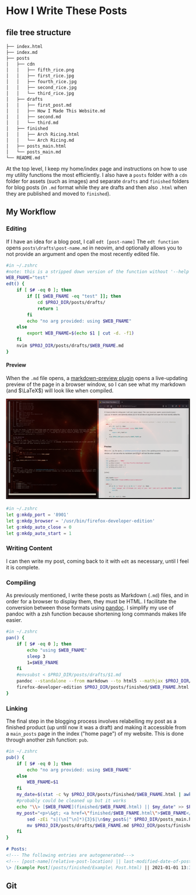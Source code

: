 # How I Write These Posts
## file tree structure
```
├── index.html
├── index.md
├── posts
│   ├── cdn
│   │   ├── fifth_rice.png
│   │   ├── first_rice.jpg
│   │   ├── fourth_rice.jpg
│   │   ├── second_rice.jpg
│   │   └── third_rice.jpg
│   ├── drafts
│   │   ├── first_post.md
│   │   ├── How I Made This Website.md
│   │   ├── second.md
│   │   └── third.md
│   ├── finished
│   │   ├── Arch Ricing.html
│   │   └── Arch Ricing.md
│   ├── posts_main.html
│   └── posts_main.md
└── README.md 
```
At the top level, I keep my home/index page and instructions on how to use my utility functions the most efficiently. I also have a `posts` folder with a `cdn` folder for assets (such as images) and separate `drafts` and `finished` folders for blog posts (in `.md` format while they are drafts and then also	`.html` when they are published and moved to `finished`).

## My Workflow
### Editing
If I have an idea for a blog post, I call `edt [post-name]`
The `edt function` opens `posts\drafts\post-name.md` in neovim, and optionally allows you to not provide an argument and open the most recently edited file.

```bash
#in ~/.zshrc
#note: this is a stripped down version of the function without '--help' or error checking
WEB_FNAME="test"
edt() {
	if [ $# -eq 0 ]; then
		if [[ $WEB_FNAME -eq "test" ]]; then
			cd $PROJ_DIR/posts/drafts/
			return 1
		fi
		echo "no arg provided: using $WEB_FNAME"
	else
		export WEB_FNAME=$(echo $1 | cut -d. -f1)
	fi
    nvim $PROJ_DIR/posts/drafts/$WEB_FNAME.md
}

```

#### Preview
When the `.md` file opens, a [markdown-preview plugin](https://github.com/iamcco/markdown-preview.nvim) opens a live-updating preview of the page in a browser window, so I can see what my markdown (and $\LaTeX$) will look like when compiled.

![](posts/cdn/preview.png)

```bash
#in ~/.zshrc
let g:mkdp_port = '8901'
let g:mkdp_browser = '/usr/bin/firefox-developer-edition'
let g:mkdp_auto_close = 0
let g:mkdp_auto_start = 1
```

### Writing Content
I can then write my post, coming back to it with `edt` as necessary, until I feel it is complete.

### Compiling
As previously mentioned, I write these posts as Markdown (`.md`) files, and in order for a browser to display them, they must be HTML. I facilitate the conversion between those formats using [pandoc](https://pandoc.org/). 
I simplify my use of pandoc with a zsh function because shortening long commands makes life easier.
```bash
#in ~/.zshrc
pan() {
	if [ $# -eq 0 ]; then
		echo "using $WEB_FNAME"
		sleep 3
		1=$WEB_FNAME
	fi
	#envsubst < $PROJ_DIR/posts/drafts/$1.md
	pandoc --standalone --from markdown --to html5 --mathjax $PROJ_DIR/posts/drafts/$1.md -o $PROJ_DIR/posts/finished/$1.html
	firefox-developer-edition $PROJ_DIR/posts/finished/$WEB_FNAME.html
}
```
### Linking
The final step in the blogging process involves relabelling my post as a finished product (up until now it was a draft) and making it accessible from a `main_posts` page in the index ("home page") of my website. This is done through another zsh function: `pub`.

```bash
#in ~/.zshrc
pub() {
	if [ $# -eq 0 ]; then
		echo "no arg provided: using $WEB_FNAME"
	else
		WEB_FNAME=$1
	fi 
	my_date=$(stat -c %y $PROJ_DIR/posts/finished/$WEB_FNAME.html | awk -F. '{print $WEB_FNAME}') &&
	#probably could be cleaned up but it works
	echo "\\> [$WEB_FNAME](finished/$WEB_FNAME.html) || $my_date" >> $PROJ_DIR/posts_main.md &&
	my_post="<p>\&gt; <a href=\"finished/$WEB_FNAME.html\">$WEB_FNAME</a> \|\| $my_date</p>"
		sed -zEi "s|(\n[^\n]*){3}$|\n$my_post&|" $PROJ_DIR/posts_main.html
		mv $PROJ_DIR/posts/drafts/$WEB_FNAME.md $PROJ_DIR/posts/finished/$WEB_FNAME.md
	fi
}
```

```markdown
# Posts:
<!--- The following entries are autogenerated--->
<!--- [post-name](relative-post-location) || last-modified-date-of-post-in-"yyyy-mm-dd hh-mm-ss"--->
\> [Example Post](posts/finished/Example\ Post.html) || 2021-01-01 13:37:37
```


## Git


